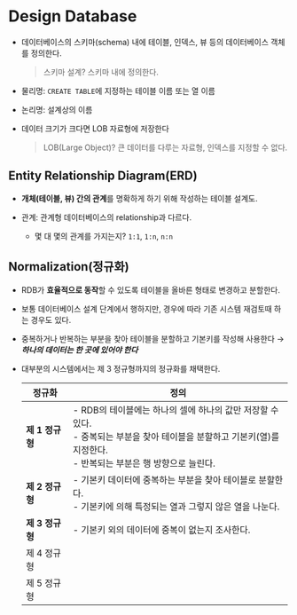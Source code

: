 # Design Database

- 데이터베이스의 스키마(schema) 내에 테이블, 인덱스, 뷰 등의 데이터베이스 객체를 정의한다.

  > 스키마 설계? 스키마 내에 정의한다.

- 물리명: `CREATE TABLE`에 지정하는 테이블 이름 또는 열 이름
- 논리명: 설계상의 이름
- 데이터 크기가 크다면 LOB 자료형에 저장한다

  > LOB(Large Object)? 큰 데이터를 다루는 자료형, 인덱스를 지정할 수 없다.

## Entity Relationship Diagram(ERD)

- **개체(테이블, 뷰) 간의 관계**를 명확하게 하기 위해 작성하는 테이블 설계도.

- 관계: 관계형 데이터베이스의 relationship과 다르다.

  - 몇 대 몇의 관계를 가지는지? `1:1`, `1:n`, `n:n`

## Normalization(정규화)

- RDB가 **효율적으로 동작**할 수 있도록 테이블을 올바른 형태로 변경하고 분할한다.
- 보통 데이터베이스 설계 단계에서 행하지만, 경우에 따라 기존 시스템 재검토때 하는 경우도 있다.
- 중복하거나 반복하는 부분을 찾아 테이블을 분할하고 기본키를 작성해 사용한다 → **_하나의 데이터는 한 곳에 있어야 한다_**
- 대부분의 시스템에서는 제 3 정규형까지의 정규화를 채택한다.

  | 정규화          | 정의                                                                                                                                                                     |
  | --------------- | ------------------------------------------------------------------------------------------------------------------------------------------------------------------------ |
  | **제 1 정규형** | - RDB의 테이블에는 하나의 셀에 하나의 값만 저장할 수 있다.<br> - 중복되는 부분을 찾아 테이블을 분할하고 기본키(열)를 지정한다.<br> - 반복되는 부분은 행 방향으로 늘린다. |
  | **제 2 정규형** | - 기본키 데이터에 중복하는 부분을 찾아 테이블로 분할한다.<br> - 기본키에 의해 특정되는 열과 그렇지 않은 열을 나눈다.                                                     |
  | **제 3 정규형** | - 기본키 외의 데이터에 중복이 없는지 조사한다.<br>                                                                                                                       |
  | 제 4 정규형     | <br>                                                                                                                                                                     |
  | 제 5 정규형     | <br>                                                                                                                                                                     |
